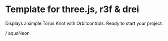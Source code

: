 # Template for three.js, r3f & drei

Displays a simple Torus Knot with Orbitcontrols. Ready to start your project. 

/ aquaNeon